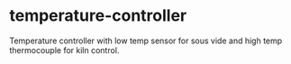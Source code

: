 # temperature-controller
Temperature controller with low temp sensor for sous vide and high temp thermocouple for kiln control.
